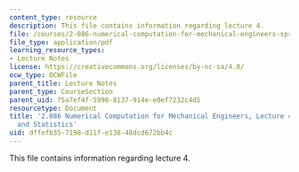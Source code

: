 ```yaml
---
content_type: resource
description: This file contains information regarding lecture 4.
file: /courses/2-086-numerical-computation-for-mechanical-engineers-spring-2013/dffefb357198d11fe13848dcd672bb4c_MIT2_086S13_lecture4.pdf
file_type: application/pdf
learning_resource_types:
- Lecture Notes
license: https://creativecommons.org/licenses/by-nc-sa/4.0/
ocw_type: OCWFile
parent_title: Lecture Notes
parent_type: CourseSection
parent_uid: 75a7ef4f-5998-8137-914e-e0ef7232c4d5
resourcetype: Document
title: '2.086 Numerical Computation for Mechanical Engineers, Lecture 4: Probability
  and Statistics'
uid: dffefb35-7198-d11f-e138-48dcd672bb4c
---
```

This file contains information regarding lecture 4.
